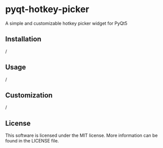 # pyqt-hotkey-picker
A simple and customizable hotkey picker widget for PyQt5

## Installation
/

## Usage
/

## Customization
/

## License
This software is licensed under the MIT license. More information can be found in the LICENSE file.